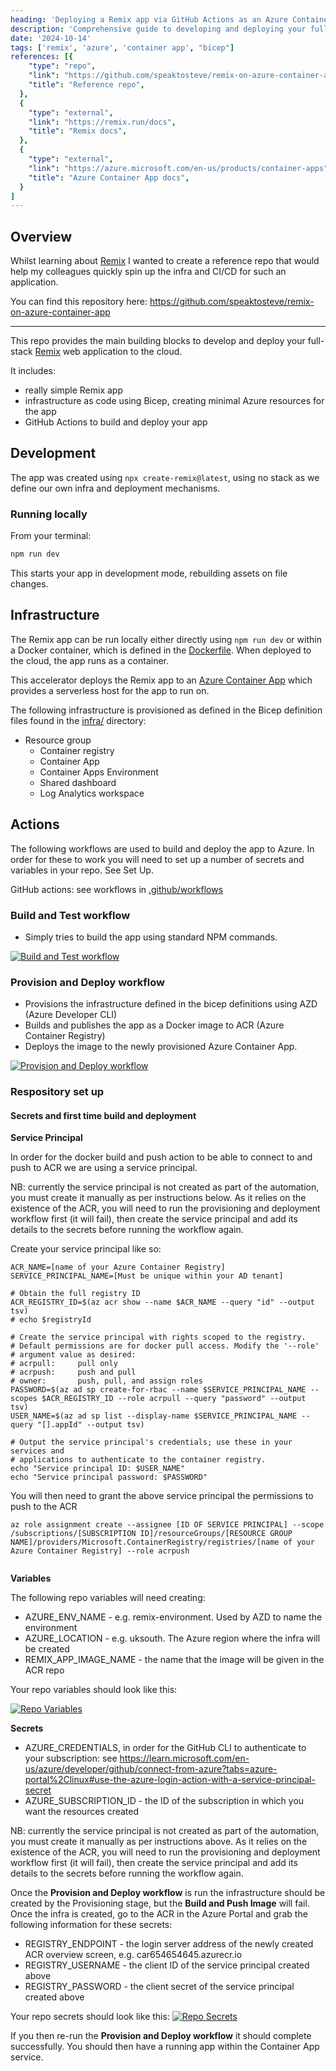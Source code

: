 ```yaml
---
heading: 'Deploying a Remix app via GitHub Actions as an Azure Container App'
description: 'Comprehensive guide to developing and deploying your full-stack Remix web application to the cloud via GitHub Actions as an Azure Container App',
date: '2024-10-14'
tags: ['remix', 'azure', 'container app', "bicep"]
references: [{
    "type": "repo", 
    "link": "https://github.com/speaktosteve/remix-on-azure-container-app",
    "title": "Reference repo",
  },
  {
    "type": "external", 
    "link": "https://remix.run/docs",
    "title": "Remix docs",
  },
  {
    "type": "external", 
    "link": "https://azure.microsoft.com/en-us/products/container-apps",
    "title": "Azure Container App docs",
  }
]
---
```


<script context="module">
  import { base } from "$app/paths";
</script>


## Overview

Whilst learning about [Remix](https://remix.run/docs) I wanted to create a reference repo that would help my colleagues quickly spin up the infra and CI/CD for such an application. 

You can find this repository here: https://github.com/speaktosteve/remix-on-azure-container-app

---

This repo provides the main building blocks to develop and deploy your full-stack [Remix](https://remix.run/docs) web application to the cloud.

It includes:

- really simple Remix app
- infrastructure as code using Bicep, creating minimal Azure resources for the app
- GitHub Actions to build and deploy your app

## Development

The app was created using `npx create-remix@latest`, using no stack as we define our own infra and deployment mechanisms.

### Running locally

From your terminal:

```sh
npm run dev
```

This starts your app in development mode, rebuilding assets on file changes.

## Infrastructure

The Remix app can be run locally either directly using `npm run dev` or within a Docker container, which is defined in the [Dockerfile](https://github.com/speaktosteve/remix-on-azure-container-app/blob/main/Dockerfile). When deployed to the cloud, the app runs as a container.

This accelerator deploys the Remix app to an [Azure Container App](https://azure.microsoft.com/en-us/products/container-apps) which provides a serverless host for the app to run on.

The following infrastructure is provisioned as defined in the Bicep definition files found in the [infra/](https://github.com/speaktosteve/remix-on-azure-container-app/tree/main/infra) directory:

- Resource group
  - Container registry
  - Container App
  - Container Apps Environment
  - Shared dashboard
  - Log Analytics workspace

## Actions

The following workflows are used to build and deploy the app to Azure. In order for these to work you will need to set up a number of secrets and variables in your repo. See Set Up.

GitHub actions: see workflows in [.github/workflows](https://github.com/speaktosteve/remix-on-azure-container-app/tree/main/.github/workflows)

### Build and Test workflow

- Simply tries to build the app using standard NPM commands.

<a href="{base}/post-assets/3/1.png" target="_blank">
<img src="{base}/post-assets/3/1.png" alt="Build and Test workflow" />
</a>

### Provision and Deploy workflow

- Provisions the infrastructure defined in the bicep definitions using AZD (Azure Developer CLI)
- Builds and publishes the app as a Docker image to ACR (Azure Container Registry)
- Deploys the image to the newly provisioned Azure Container App.

<a href="{base}/post-assets/3/2.png" target="_blank">
<img src="{base}/post-assets/3/2.png" alt="Provision and Deploy workflow" />
</a>

### Respository set up

#### Secrets and first time build and deployment

**Service Principal**

In order for the docker build and push action to be able to connect to and push to ACR we are using a service principal.

NB: currently the service principal is not created as part of the automation, you must create it manually as per instructions below. As it relies on the existence of the ACR, you will need to run the provisioning and deployment workflow first (it will fail), then create the service principal and add its details to the secrets before running the workflow again.

Create your service principal like so:

```
ACR_NAME=[name of your Azure Container Registry]
SERVICE_PRINCIPAL_NAME=[Must be unique within your AD tenant]

# Obtain the full registry ID
ACR_REGISTRY_ID=$(az acr show --name $ACR_NAME --query "id" --output tsv)
# echo $registryId

# Create the service principal with rights scoped to the registry.
# Default permissions are for docker pull access. Modify the '--role'
# argument value as desired:
# acrpull:     pull only
# acrpush:     push and pull
# owner:       push, pull, and assign roles
PASSWORD=$(az ad sp create-for-rbac --name $SERVICE_PRINCIPAL_NAME --scopes $ACR_REGISTRY_ID --role acrpull --query "password" --output tsv)
USER_NAME=$(az ad sp list --display-name $SERVICE_PRINCIPAL_NAME --query "[].appId" --output tsv)

# Output the service principal's credentials; use these in your services and
# applications to authenticate to the container registry.
echo "Service principal ID: $USER_NAME"
echo "Service principal password: $PASSWORD"
```

You will then need to grant the above service principal the permissions to push to the ACR

```
az role assignment create --assignee [ID OF SERVICE PRINCIPAL] --scope /subscriptions/[SUBSCRIPTION ID]/resourceGroups/[RESOURCE GROUP NAME]/providers/Microsoft.ContainerRegistry/registries/[name of your Azure Container Registry] --role acrpush


```

**Variables**

The following repo variables will need creating:

- AZURE_ENV_NAME - e.g. remix-environment. Used by AZD to name the environment
- AZURE_LOCATION - e.g. uksouth. The Azure region where the infra will be created
- REMIX_APP_IMAGE_NAME - the name that the image will be given in the ACR repo

Your repo variables should look like this:

<a href="{base}/post-assets/3/3.png" target="_blank">
<img src="{base}/post-assets/3/3.png" alt="Repo Variables" />
</a>

**Secrets**

- AZURE_CREDENTIALS, in order for the GitHub CLI to authenticate to your subscription: see https://learn.microsoft.com/en-us/azure/developer/github/connect-from-azure?tabs=azure-portal%2Clinux#use-the-azure-login-action-with-a-service-principal-secret
- AZURE_SUBSCRIPTION_ID - the ID of the subscription in which you want the resources created

NB: currently the service principal is not created as part of the automation, you must create it manually as per instructions above. As it relies on the existence of the ACR, you will need to run the provisioning and deployment workflow first (it will fail), then create the service principal and add its details to the secrets before running the workflow again.

Once the **Provision and Deploy workflow** is run the infrastructure should be created by the Provisioning stage, but the **Build and Push Image** will fail.
Once the infra is created, go to the ACR in the Azure Portal and grab the following information for these secrets:

- REGISTRY_ENDPOINT - the login server address of the newly created ACR overview screen, e.g. car654654645.azurecr.io
- REGISTRY_USERNAME - the client ID of the service principal created above
- REGISTRY_PASSWORD - the client secret of the service principal created above

Your repo secrets should look like this:
<a href="{base}/post-assets/3/4.png" target="_blank">
<img src="{base}/post-assets/3/4.png" alt="Repo Secrets" />
</a>

If you then re-run the **Provision and Deploy workflow** it should complete successfully. You should then have a running app within the Container App service.